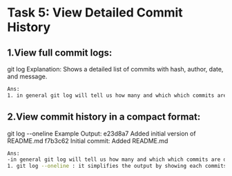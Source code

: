 # **Task 5: View Detailed Commit History**
## **1.View full commit logs:**
git log
Explanation: Shows a detailed list of commits with hash, author, date, and message.
```bash
Ans:
1. in general git log will tell us how many and which which commits are done inshort give all the information about commits with date and the messaage that given in comment
```

## **2.View commit history in a compact format:**
git log --oneline
Example Output:
e23d8a7 Added initial version of README.md
f7b3c62 Initial commit: Added README.md
```bash
Ans:
-in general git log will tell us how many and which which commits are done inshort give all the information about commits
1. git log --oneline : it simplifies the output by showing each commits in a single line 
```
